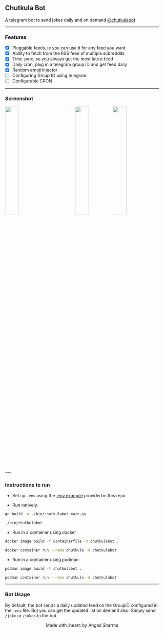 ## Chutkula Bot
A telegram bot to send jokes daily and on demand [@chutkulabot](https://t.me/chutkulabot)

---

### Features

- [x] Pluggable feeds, ie you can use it for any feed you want
- [x] Ability to fetch from the RSS feed of multiple subreddits
- [x] Time sync, so you always get the most latest feed
- [x] Daily cron, plug in a telegram group ID and get feed daily
- [x] Random emoji injector
- [ ] Configuring Group ID using telegram
- [ ] Configurable CRON

---

### Screenshot

<img src="https://user-images.githubusercontent.com/30529572/84050477-53da5a80-a99d-11ea-9793-4363be52e750.jpg" width=30% align="left" />
<img src="https://user-images.githubusercontent.com/30529572/84049320-cfd3a300-a99b-11ea-905a-6da539e6a0f7.jpg" width=30% align="right" />
<p align="center">
<img src="https://user-images.githubusercontent.com/30529572/84050467-52a92d80-a99d-11ea-8c62-26e9ecb2c5a7.jpg" width=30% align="center" />
</p>
---

### Instructions to run

* Set up `.env` using the [.env.example](./.env.example) provided in this repo.

* Run natively:

```sh
go build -o ./bin/chutkulabot main.go

./bin/chutkulabot
```

* Run in a container using docker

```sh
docker image build -f Containerfile -t chutkulabot .

docker container run --name chutkula -d chutkulabot
```

* Run in a container using podman

```sh
podman image build -t chutkulabot .

podman container run --name chutkula -d chutkulabot
```

---

### Bot Usage

By default, the bot sends a daily updated feed on the GroupID configured in the `.env` file. But you can get the updated list on demand also. Simply send `/joke` or `/jokes` to the bot.

<p align="center">
Made with :heart: by Angad Sharma
</p>
